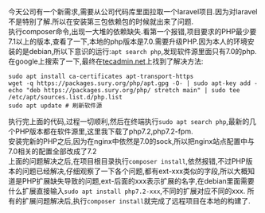 今天公司有一个新需求,需要从公司代码库里面拉取一个laravel项目.因为对laravel不是特别了解.所以在安装第三包依赖包的时候就出来了问题.  
执行composer命令,出现一大堆的依赖缺失.看第一个报错,项目要求的PHP最少要7.1以上的版本,查看了一下,本地的php版本是7.0.需要升级PHP.因为本人的环境安装的是debian,所以下意识的运行:`apt search php`,发现软件源里面只有7.0的php.在google上搜索了一下,最终在[tecadmin.net](https://tecadmin.net/install-php-debian-9-stretch/)上找到了解决方法:  
```
sudo apt install ca-certificates apt-transport-https
wget -q https://packages.sury.org/php/apt.gpg -O- | sudo apt-key add -
echo "deb https://packages.sury.org/php/ stretch main" | sudo tee /etc/apt/sources.list.d/php.list
sudo apt update # 刷新软件源
```  
执行完上面的代码,过程一切顺利,然后在终端执行`sudo apt search php`,最新的几个PHP版本都在软件源里,这里我下载了php7.2,php7.2-fpm.  
安装完新的PHP之后,因为在nginx中依然是7.0的sock,所以把nginx站点配置中与7.0相关的配置全部改成了7.2  
上面的问题解决之后,在项目根目录执行`composer install`,依然报错,不过PHP版本的问题已经解决,仔细观察了一下各个问题,都有ext-xxx类似的字段,所以大概知道是PHP扩展缺失导致的问题,ext-后面的xxx表示扩展的名字,在debian里面需要什么扩展直接输入`sudo apt install php7.2-xxx`,不同的扩展对应不同的xxx.  所有的扩展问题解决后,执行`composer install`就完成了远程项目在本地的构建了.
